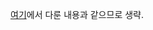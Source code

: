 [여기](https://github.com/pill27211/Baekjoon/tree/main/Gold/Math/14848_%EC%A0%95%EC%88%98%20%EA%B2%8C%EC%9E%84)에서 다룬 내용과 같으므로 생략.
